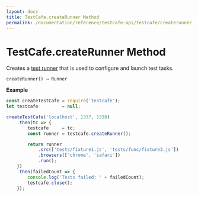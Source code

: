 ```yaml
---
layout: docs
title: TestCafe.createRunner Method
permalink: /documentation/reference/testcafe-api/testcafe/createrunner.html
---
```

# TestCafe.createRunner Method

Creates a [test runner](../runner/README.md) that is used to configure and launch test tasks.

```text
createRunner() → Runner
```

**Example**

```js
const createTestCafe = require('testcafe');
let testcafe         = null;

createTestCafe('localhost', 1337, 1338)
    .then(tc => {
        testcafe     = tc;
        const runner = testcafe.createRunner();

        return runner
            .src(['tests/fixture1.js', 'tests/func/fixture3.js'])
            .browsers(['chrome', 'safari'])
            .run();
    })
    .then(failedCount => {
        console.log('Tests failed: ' + failedCount);
        testcafe.close();
    });
```
